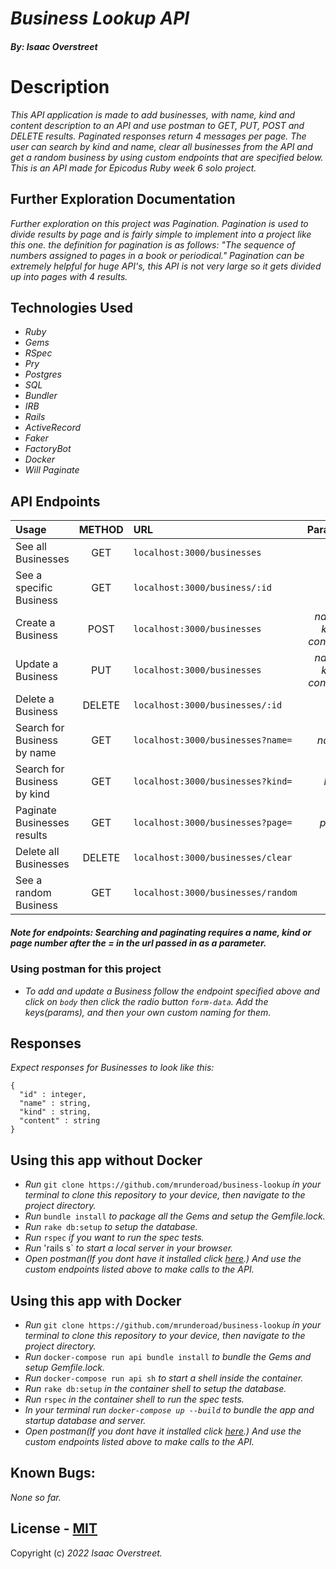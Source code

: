 # _Business Lookup API_
#### _By: **Isaac Overstreet**_

# Description 
_This API application is made to add businesses, with name, kind and content description to an API and use postman to GET, PUT, POST and DELETE results. Paginated responses return 4 messages per page. The user can search by kind and name, clear all businesses from the API and get a random business by using custom endpoints that are specified below. This is an API made for Epicodus Ruby week 6 solo project._

## Further Exploration Documentation
_Further exploration on this project was Pagination. Pagination is used to divide results by page and is fairly simple to implement into a project like this one. the definition for pagination is as follows: "The sequence of numbers assigned to pages in a book or periodical." Pagination can be extremely helpful for huge API's, this API is not very large so it gets divided up into pages with 4 results._

## Technologies Used

* _Ruby_
* _Gems_
* _RSpec_
* _Pry_
* _Postgres_
* _SQL_
* _Bundler_
* _IRB_
* _Rails_
* _ActiveRecord_
* _Faker_
* _FactoryBot_
* _Docker_
* _Will Paginate_

## API Endpoints 

| Usage | METHOD | URL | Params |
| :---  | :---:  | :--- | ---: |
| See all Businesses | GET | `localhost:3000/businesses` | _NA_ |
| See a specific Business | GET | `localhost:3000/business/:id` | _NA_ |
| Create a Business | POST | `localhost:3000/businesses` | _name, kind, content_ |
| Update a Business | PUT | `localhost:3000/businesses` | _name, kind, content_ |
| Delete a Business | DELETE | `localhost:3000/businesses/:id` | _NA_ |
| Search for Business by name | GET | `localhost:3000/businesses?name=` | _name_ |
| Search for Business by kind | GET | `localhost:3000/businesses?kind=` | _kind_ |
| Paginate Businesses results | GET | `localhost:3000/businesses?page=` | _page_ |
| Delete all Businesses | DELETE | `localhost:3000/businesses/clear` | _NA_ |
| See a random Business | GET | `localhost:3000/businesses/random` | _NA_ |
##### Note for endpoints: Searching and paginating requires a name, kind or page number after the = in the url passed in as a parameter.

### Using postman for this project
* _To add and update a Business follow the endpoint specified above and click on `body` then click the radio button `form-data`. Add the keys(params), and then your own custom naming for them._

## Responses 
_Expect responses for Businesses to look like this:_
```
{
  "id" : integer,
  "name" : string,
  "kind" : string,
  "content" : string
}
```

## Using this app without Docker

* _Run_ `git clone https://github.com/mrunderoad/business-lookup` _in your terminal to clone this repository to your device, then navigate to the project directory._
* _Run_ `bundle install` _to package all the Gems and setup the Gemfile.lock._ 
* _Run_ `rake db:setup` _to setup the database._
* _Run_ `rspec` _if you want to run the spec tests._
* _Run_ 'rails s` _to start a local server in your browser._
* _Open postman(If you dont have it installed click [here](https://www.postman.com/downloads/).) And use the custom endpoints listed above to make calls to the API._

## Using this app with Docker

* _Run_ `git clone https://github.com/mrunderoad/business-lookup` _in your terminal to clone this repository to your device, then navigate to the project directory._
* _Run_ `docker-compose run api bundle install` _to bundle the Gems and setup Gemfile.lock._
* _Run_ `docker-compose run api sh` _to start a shell inside the container._
* _Run_ `rake db:setup` _in the container shell to setup the database._
* _Run_ `rspec` _in the container shell to run the spec tests._
* _In your terminal run `docker-compose up --build` to bundle the app and startup database and server._
* _Open postman(If you dont have it installed click [here](https://www.postman.com/downloads/).) And use the custom endpoints listed above to make calls to the API._

## Known Bugs: 
 
 _None so far._

 ## License - [MIT](https://opensource.org/licenses/MIT)

 Copyright (c) _2022 Isaac Overstreet._




